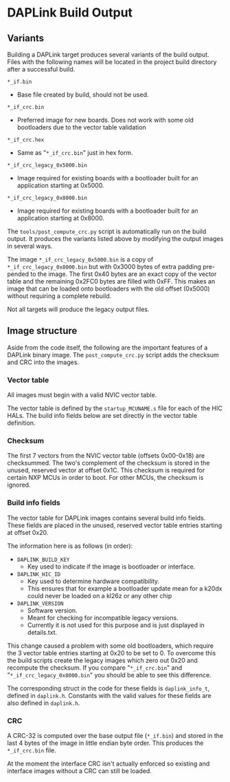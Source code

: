 # DAPLink Build Output

## Variants

Building a DAPLink target produces several variants of the build output. Files with the following names will be located in the project build directory after a successful build.

``*_if.bin``

- Base file created by build, should not be used.

``*_if_crc.bin``

- Preferred image for new boards.  Does not work with some old bootloaders due to the vector table validation

``*_if_crc.hex``

- Same as "``*_if_crc.bin``" just in hex form.

``*_if_crc_legacy_0x5000.bin``

- Image required for existing boards with a bootloader built for an application starting at 0x5000.

``*_if_crc_legacy_0x8000.bin``

- Image required for existing boards with a bootloader built for an application starting at 0x8000.

The ``tools/post_compute_crc.py`` script is automatically run on the build output. It produces the variants listed above by modifying the output images in several ways.

The image ``*_if_crc_legacy_0x5000.bin`` is a copy of ``*_if_crc_legacy_0x8000.bin`` but with 0x3000 bytes of extra padding pre-pended to the image.  The first 0x40 bytes are an exact copy of the vector table and the remaining 0x2FC0 bytes are filled with 0xFF.  This makes an image that can be loaded onto bootloaders with the old offset (0x5000) without requiring a complete rebuild.

Not all targets will produce the legacy output files.

## Image structure

Aside from the code itself, the following are the important features of a DAPLink binary image. The ``post_compute_crc.py`` script adds the checksum and CRC into the images.

### Vector table

All images must begin with a valid NVIC vector table.

The vector table is defined by the ``startup_MCUNAME.s`` file for each of the HIC HALs. The build info fields below are set directly in the vector table definition.

### Checksum

The first 7 vectors from the NVIC vector table (offsets 0x00-0x18) are checksummed. The two's complement of the checksum is stored in the unused, reserved vector at offset 0x1C. This checksum is required for certain NXP MCUs in order to boot. For other MCUs, the checksum is ignored.

### Build info fields

The vector table for DAPLink images contains several build info fields. These fields are placed in the unused, reserved vector table entries starting at offset 0x20.

The information here is as follows (in order):

- ``DAPLINK_BUILD_KEY``
    - Key used to indicate if the image is bootloader or interface.
- ``DAPLINK_HIC_ID``
    - Key used to determine hardware compatibility.
    - This ensures that for example a bootloader update mean for a k20dx could never be loaded on a kl26z or any other chip
- ``DAPLINK_VERSION``
    - Software version.
    - Meant for checking for incompatible legacy versions.
    - Currently it is not used for this purpose and is just displayed in details.txt.

This change caused a problem with some old bootloaders, which require the 3 vector table entries starting at 0x20 to be set to 0.  To overcome this the build scripts create the legacy images which zero out 0x20 and recompute the checksum.  If you compare "``*_if_crc.bin``" and "``*_if_crc_legacy_0x8000.bin``" you should be able to see this difference.

The corresponding struct in the code for these fields is ``daplink_info_t``, defined in ``daplink.h``. Constants with the valid values for these fields are also defined in ``daplink.h``.

### CRC

A CRC-32 is computed over the base output file (``*_if.bin``) and stored in the last 4 bytes of the image in little endian byte order. This produces the ``*_if_crc.bin`` file.

At the moment the interface CRC isn't actually enforced so existing and interface images without a CRC can still be loaded.

